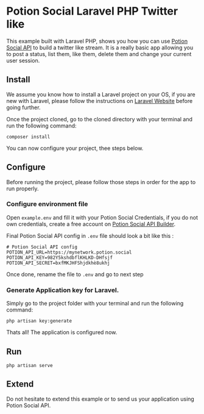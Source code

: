 # Potion Social Laravel PHP Twitter like

This example built with Laravel PHP, shows you how you can use [Potion Social API](https://potion.social/ "Potion Social API") to build a twitter like stream. It is a really basic app allowing you to post a status, list them, like them, delete them and change your current user session.

## Install

We assume you know how to install a Laravel project on your OS, if you are new with Laravel, please follow the instructions on [Laravel Website](https://laravel.com/docs/6.x "Laravel Website") before going further.

Once the project cloned, go to the cloned directory with your terminal and run the following command:

`composer install`

You can now configure your project, thee steps below.

## Configure

Before running the project, please follow those steps in order for the app to run properly.

### Configure environment file

Open `example.env` and fill it with your Potion Social Credentials, if you do not own credentials, create a free account on [Potion Social API Builder](https://api.potion.social/ "Potion Social API Builder").

Final Potion Social API config in `.env` file should look a bit like this :

```
# Potion Social API config
POTION_API_URL=https://mynetwork.potion.social
POTION_API_KEY=982Y5kshdbflKHLKD-DHfsjf
POTION_API_SECRET=bxfMKJHFShjdkhè8ukhj
```

Once done, rename the file to `.env` and go to next step

### Generate Application key for Laravel.

Simply go to the project folder with your terminal and run the following command:

`php artisan key:generate`

Thats all! The application is configured now.

## Run

`php artisan serve`

## Extend

Do not hesitate to extend this example or to send us your application using Potion Social API.
